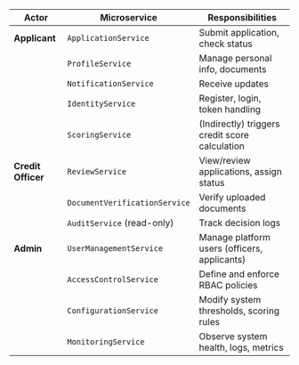 | Actor              | Microservice                  | Responsibilities                               |
| ------------------ | ----------------------------- | ---------------------------------------------- |
| **Applicant**      | `ApplicationService`          | Submit application, check status               |
|                    | `ProfileService`              | Manage personal info, documents                |
|                    | `NotificationService`         | Receive updates                                |
|                    | `IdentityService`             | Register, login, token handling                |
|                    | `ScoringService`              | (Indirectly) triggers credit score calculation |
| **Credit Officer** | `ReviewService`               | View/review applications, assign status        |
|                    | `DocumentVerificationService` | Verify uploaded documents                      |
|                    | `AuditService` (read-only)    | Track decision logs                            |
| **Admin**          | `UserManagementService`       | Manage platform users (officers, applicants)   |
|                    | `AccessControlService`        | Define and enforce RBAC policies               |
|                    | `ConfigurationService`        | Modify system thresholds, scoring rules        |
|                    | `MonitoringService`           | Observe system health, logs, metrics           |
